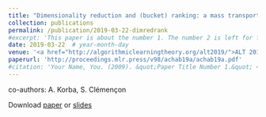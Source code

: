 ```yaml
---
title: "Dimensionality reduction and (bucket) ranking: a mass transportation approach"
collection: publications
permalink: /publication/2019-03-22-dimredrank
#excerpt: 'This paper is about the number 1. The number 2 is left for future work.'
date: 2019-03-22  # year-month-day
venue: '<a href="http://algorithmiclearningtheory.org/alt2019/">ALT 2019</a>, Chicago, USA'
paperurl: 'http://proceedings.mlr.press/v98/achab19a/achab19a.pdf'
#citation: 'Your Name, You. (2009). &quot;Paper Title Number 1.&quot; <i>Journal 1</i>. 1(1).'
---
```

co-authors: A. Korba, S. Clémençon

Download [paper](http://proceedings.mlr.press/v98/achab19a/achab19a.pdf) or [slides](http://mastane.github.io/files/slides_dimredrank.pdf)
